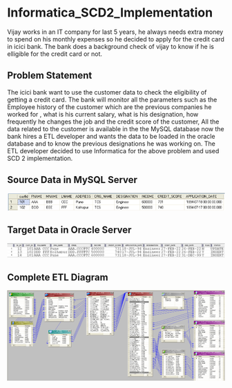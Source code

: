 # Informatica_SCD2_Implementation
Vijay works in an IT company for last 5 years, he always needs extra money to spend on his monthly expenses so he decided to apply for the credit card in icici bank. The bank does a background check of vijay to know if he is elligible for the credit card or not.

## Problem Statement
The icici bank want to use the customer data to check the eligibility of getting a credit card. The bank will monitor all the parameters such as the Employee history of the customer which are the previous companies he worked for , what is his current salary, what is his designation, how frequently he changes the job and the credit score of the customer, All the data related to the customer is available in the the MySQL database now the bank hires a ETL developer and wants the data to be loaded in the oracle database and to know the previous designations he was working on. The ETL developer decided to use Informatica for the above problem and used SCD 2 implementation.

## Source Data in MySQL Server

![alt_text](https://github.com/shreepadparakhi/Informatica_SCD2_Implementation/blob/main/SRCData.png?raw=true)

## Target Data in Oracle Server

![alt_text](https://github.com/shreepadparakhi/Informatica_SCD2_Implementation/blob/main/TargetData.png?raw=true)

## Complete ETL Diagram

![alt_text](https://github.com/shreepadparakhi/Informatica_SCD2_Implementation/blob/main/ETL_Diagram.png?raw=true)
